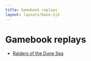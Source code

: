 ```yaml
---
title: Gamebook replays
layout: layouts/base.njk
---
```


# Gamebook replays

* [Raiders of the Dune Sea](/raiders-of-the-dune-sea)